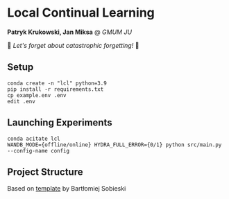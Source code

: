 # Local Continual Learning
**Patryk Krukowski, Jan Miksa** @ *GMUM JU*

🚀 *Let's forget about catastrophic forgetting!* 🚀

## Setup
```
conda create -n "lcl" python=3.9
pip install -r requirements.txt
cp example.env .env
edit .env
```

## Launching Experiments
```
conda acitate lcl
WANDB_MODE={offline/online} HYDRA_FULL_ERROR={0/1} python src/main.py --config-name config 
```

## Project Structure
Based on 
[template](https://github.com/sobieskibj/templates/tree/master)
by Bartłomiej Sobieski